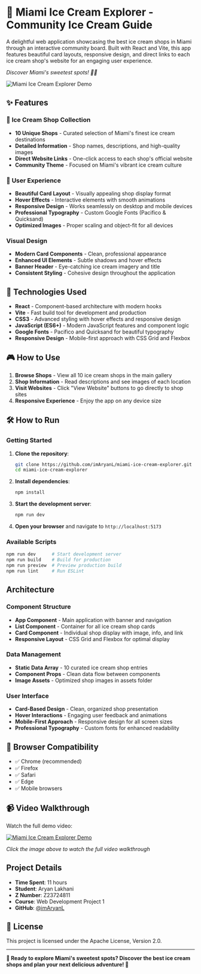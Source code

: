 # 🍦 Miami Ice Cream Explorer - Community Ice Cream Guide

A delightful web application showcasing the best ice cream shops in Miami through an interactive community board. Built with React and Vite, this app features beautiful card layouts, responsive design, and direct links to each ice cream shop's website for an engaging user experience.

*Discover Miami's sweetest spots! 🍦✨*

![Miami Ice Cream Explorer Demo](https://github.com/user-attachments/assets/24c59b0c-3a4f-4230-9038-2d643a3d0978)

## ✨ Features

### 🏪 **Ice Cream Shop Collection**
- **10 Unique Shops** - Curated selection of Miami's finest ice cream destinations
- **Detailed Information** - Shop names, descriptions, and high-quality images
- **Direct Website Links** - One-click access to each shop's official website
- **Community Theme** - Focused on Miami's vibrant ice cream culture

### 🎨 **User Experience**
- **Beautiful Card Layout** - Visually appealing shop display format
- **Hover Effects** - Interactive elements with smooth animations
- **Responsive Design** - Works seamlessly on desktop and mobile devices
- **Professional Typography** - Custom Google Fonts (Pacifico & Quicksand)
- **Optimized Images** - Proper scaling and object-fit for all devices

### **Visual Design**
- **Modern Card Components** - Clean, professional appearance
- **Enhanced UI Elements** - Subtle shadows and hover effects
- **Banner Header** - Eye-catching ice cream imagery and title
- **Consistent Styling** - Cohesive design throughout the application

## 🚀 Technologies Used

- **React** - Component-based architecture with modern hooks
- **Vite** - Fast build tool for development and production
- **CSS3** - Advanced styling with hover effects and responsive design
- **JavaScript (ES6+)** - Modern JavaScript features and component logic
- **Google Fonts** - Pacifico and Quicksand for beautiful typography
- **Responsive Design** - Mobile-first approach with CSS Grid and Flexbox

## 🎮 How to Use

1. **Browse Shops** - View all 10 ice cream shops in the main gallery
2. **Shop Information** - Read descriptions and see images of each location
3. **Visit Websites** - Click "View Website" buttons to go directly to shop sites
4. **Responsive Experience** - Enjoy the app on any device size

## 🛠️ How to Run

### **Getting Started**

1. **Clone the repository**:
   ```bash
   git clone https://github.com/imAryanL/miami-ice-cream-explorer.git
   cd miami-ice-cream-explorer
   ```

2. **Install dependencies**:
   ```bash
   npm install
   ```

3. **Start the development server**:
   ```bash
   npm run dev
   ```

4. **Open your browser** and navigate to `http://localhost:5173`

### **Available Scripts**

```bash
npm run dev      # Start development server
npm run build    # Build for production
npm run preview  # Preview production build
npm run lint     # Run ESLint
```

## Architecture

### **Component Structure**
- **App Component** - Main application with banner and navigation
- **List Component** - Container for all ice cream shop cards
- **Card Component** - Individual shop display with image, info, and link
- **Responsive Layout** - CSS Grid and Flexbox for optimal display

### **Data Management**
- **Static Data Array** - 10 curated ice cream shop entries
- **Component Props** - Clean data flow between components
- **Image Assets** - Optimized shop images in assets folder

### **User Interface**
- **Card-Based Design** - Clean, organized shop presentation
- **Hover Interactions** - Engaging user feedback and animations
- **Mobile-First Approach** - Responsive design for all screen sizes
- **Professional Typography** - Custom fonts for enhanced readability


## 📱 Browser Compatibility

- ✅ Chrome (recommended)
- ✅ Firefox
- ✅ Safari
- ✅ Edge
- ✅ Mobile browsers

## 📹 Video Walkthrough

Watch the full demo video:

[![Miami Ice Cream Explorer Demo](https://cdn.loom.com/sessions/thumbnails/7c32d2eb0fd7421885110daadae3b7f6-86f12167bde8a6ed-full-play.gif)](https://www.loom.com/share/7c32d2eb0fd7421885110daadae3b7f6)

*Click the image above to watch the full video walkthrough*

## Project Details

- **Time Spent**: 11 hours
- **Student**: Aryan Lakhani
- **Z Number**: Z23724811
- **Course**: Web Development Project 1
- **GitHub**: [@imAryanL](https://github.com/imAryanL)

## 📄 License

This project is licensed under the Apache License, Version 2.0.

---

**🍨 Ready to explore Miami's sweetest spots? Discover the best ice cream shops and plan your next delicious adventure! 🍦**
